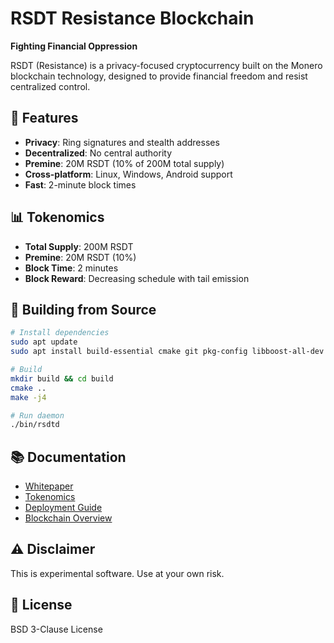 # RSDT Resistance Blockchain

**Fighting Financial Oppression**

RSDT (Resistance) is a privacy-focused cryptocurrency built on the Monero blockchain technology, designed to provide financial freedom and resist centralized control.

## 🚀 Features

- **Privacy**: Ring signatures and stealth addresses
- **Decentralized**: No central authority
- **Premine**: 20M RSDT (10% of 200M total supply)
- **Cross-platform**: Linux, Windows, Android support
- **Fast**: 2-minute block times

## 📊 Tokenomics

- **Total Supply**: 200M RSDT
- **Premine**: 20M RSDT (10%)
- **Block Time**: 2 minutes
- **Block Reward**: Decreasing schedule with tail emission

## 🔧 Building from Source

```bash
# Install dependencies
sudo apt update
sudo apt install build-essential cmake git pkg-config libboost-all-dev libssl-dev libzmq3-dev libunbound-dev libsodium-dev libunwind8-dev liblzma-dev libreadline6-dev libldns-dev libexpat1-dev libgtest-dev doxygen graphviz

# Build
mkdir build && cd build
cmake ..
make -j4

# Run daemon
./bin/rsdtd
```

## 📚 Documentation

- [Whitepaper](RESISTANCE_BLOCKCHAIN_WHITEPAPER.pdf)
- [Tokenomics](RSDT_TOKENOMICS_PROFESSIONAL.pdf)
- [Deployment Guide](RSDT_DEPLOYMENT_BIBLE_UPDATED.pdf)
- [Blockchain Overview](RSDT_BLOCKCHAIN_OVERVIEW.pdf)

## ⚠️ Disclaimer

This is experimental software. Use at your own risk.

## 📄 License

BSD 3-Clause License
